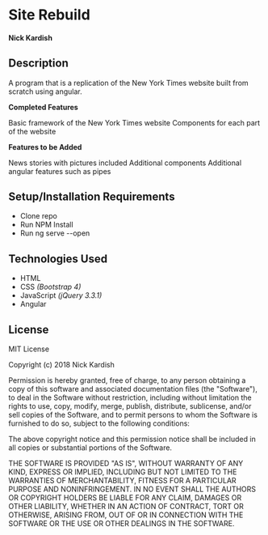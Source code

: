 # **Site Rebuild**

#### Nick Kardish

## Description

A program that is a replication of the New York Times website built from scratch using angular.

**Completed Features**

Basic framework of the New York Times website
Components for each part of the website

**Features to be Added**

News stories with pictures included
Additional components
Additional angular features such as pipes

## Setup/Installation Requirements

* Clone repo
* Run NPM Install
* Run ng serve --open

## Technologies Used

* HTML
* CSS _(Bootstrap 4)_
* JavaScript _(jQuery 3.3.1)_
* Angular


## License

MIT License

Copyright (c) 2018 Nick Kardish

Permission is hereby granted, free of charge, to any person obtaining a copy
of this software and associated documentation files (the "Software"), to deal
in the Software without restriction, including without limitation the rights
to use, copy, modify, merge, publish, distribute, sublicense, and/or sell
copies of the Software, and to permit persons to whom the Software is
furnished to do so, subject to the following conditions:

The above copyright notice and this permission notice shall be included in all
copies or substantial portions of the Software.

THE SOFTWARE IS PROVIDED "AS IS", WITHOUT WARRANTY OF ANY KIND, EXPRESS OR
IMPLIED, INCLUDING BUT NOT LIMITED TO THE WARRANTIES OF MERCHANTABILITY,
FITNESS FOR A PARTICULAR PURPOSE AND NONINFRINGEMENT. IN NO EVENT SHALL THE
AUTHORS OR COPYRIGHT HOLDERS BE LIABLE FOR ANY CLAIM, DAMAGES OR OTHER
LIABILITY, WHETHER IN AN ACTION OF CONTRACT, TORT OR OTHERWISE, ARISING FROM,
OUT OF OR IN CONNECTION WITH THE SOFTWARE OR THE USE OR OTHER DEALINGS IN THE
SOFTWARE.
